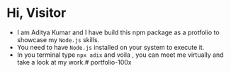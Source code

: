# Hi, Visitor 

- I am Aditya Kumar and I have build this npm package as a protfolio to showcase my `Node.js` skills.
- You need to have `Node.js` installed on your system to execute it.
- In you terminal type `npx adix` and voila , you can meet me virtually and take a look at my work.# portfolio-100x
